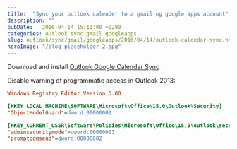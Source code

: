 ```yaml
---
title:  "Sync your outlook calender to a gmail og google apps account"
description: ""
pubDate:   2016-04-14 15:11:00 +0200
categories: outlook sync gmail googleapps
slug: outlook/sync/gmail/googleapps/2016/04/14/outlook-calendar-sync.html
heroImage: "/blog-placeholder-2.jpg"
---
```


Download and install [Outlook Google Calendar Sync](https://outlookgooglecalendarsync.codeplex.com)

Disable warning of programmatic access in Outlook 2013:

``` ini
Windows Registry Editor Version 5.00

[HKEY_LOCAL_MACHINE\SOFTWARE\Microsoft\Office\15.0\Outlook\Security]
"ObjectModelGuard"=dword:00000002

[HKEY_CURRENT_USER\Software\Policies\Microsoft\Office\15.0\outlook\security]
"adminsecuritymode"=dword:00000003
"promptoomsend"=dword:00000002
```
